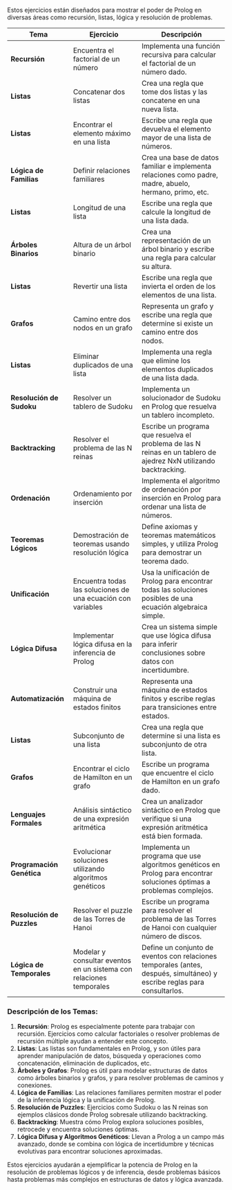 
 
 Estos ejercicios están diseñados para mostrar el poder de Prolog en diversas áreas como recursión, listas, lógica y resolución de problemas.

| **Tema**                 | **Ejercicio**                                                                                         | **Descripción**                                                                                                         |
|--------------------------|-------------------------------------------------------------------------------------------------------|-------------------------------------------------------------------------------------------------------------------------|
| **Recursión**             | Encuentra el factorial de un número                                                                   | Implementa una función recursiva para calcular el factorial de un número dado.                                           |
| **Listas**                | Concatenar dos listas                                                                                 | Crea una regla que tome dos listas y las concatene en una nueva lista.                                                  |
| **Listas**                | Encontrar el elemento máximo en una lista                                                             | Escribe una regla que devuelva el elemento mayor de una lista de números.                                               |
| **Lógica de Familias**    | Definir relaciones familiares                                                                         | Crea una base de datos familiar e implementa relaciones como padre, madre, abuelo, hermano, primo, etc.                 |
| **Listas**                | Longitud de una lista                                                                                 | Escribe una regla que calcule la longitud de una lista dada.                                                            |
| **Árboles Binarios**      | Altura de un árbol binario                                                                            | Crea una representación de un árbol binario y escribe una regla para calcular su altura.                                |
| **Listas**                | Revertir una lista                                                                                    | Escribe una regla que invierta el orden de los elementos de una lista.                                                  |
| **Grafos**                | Camino entre dos nodos en un grafo                                                                    | Representa un grafo y escribe una regla que determine si existe un camino entre dos nodos.                               |
| **Listas**                | Eliminar duplicados de una lista                                                                      | Implementa una regla que elimine los elementos duplicados de una lista dada.                                             |
| **Resolución de Sudoku**  | Resolver un tablero de Sudoku                                                                         | Implementa un solucionador de Sudoku en Prolog que resuelva un tablero incompleto.                                       |
| **Backtracking**          | Resolver el problema de las N reinas                                                                  | Escribe un programa que resuelva el problema de las N reinas en un tablero de ajedrez NxN utilizando backtracking.       |
| **Ordenación**            | Ordenamiento por inserción                                                                            | Implementa el algoritmo de ordenación por inserción en Prolog para ordenar una lista de números.                         |
| **Teoremas Lógicos**      | Demostración de teoremas usando resolución lógica                                                     | Define axiomas y teoremas matemáticos simples, y utiliza Prolog para demostrar un teorema dado.                          |
| **Unificación**           | Encuentra todas las soluciones de una ecuación con variables                                          | Usa la unificación de Prolog para encontrar todas las soluciones posibles de una ecuación algebraica simple.             |
| **Lógica Difusa**         | Implementar lógica difusa en la inferencia de Prolog                                                  | Crea un sistema simple que use lógica difusa para inferir conclusiones sobre datos con incertidumbre.                    |
| **Automatización**        | Construir una máquina de estados finitos                                                              | Representa una máquina de estados finitos y escribe reglas para transiciones entre estados.                              |
| **Listas**                | Subconjunto de una lista                                                                              | Crea una regla que determine si una lista es subconjunto de otra lista.                                                 |
| **Grafos**                | Encontrar el ciclo de Hamilton en un grafo                                                            | Escribe un programa que encuentre el ciclo de Hamilton en un grafo dado.                                                |
| **Lenguajes Formales**    | Análisis sintáctico de una expresión aritmética                                                       | Crea un analizador sintáctico en Prolog que verifique si una expresión aritmética está bien formada.                     |
| **Programación Genética** | Evolucionar soluciones utilizando algoritmos genéticos                                                | Implementa un programa que use algoritmos genéticos en Prolog para encontrar soluciones óptimas a problemas complejos.    |
| **Resolución de Puzzles** | Resolver el puzzle de las Torres de Hanoi                                                            | Escribe un programa para resolver el problema de las Torres de Hanoi con cualquier número de discos.                     |
| **Lógica de Temporales**  | Modelar y consultar eventos en un sistema con relaciones temporales                                   | Define un conjunto de eventos con relaciones temporales (antes, después, simultáneo) y escribe reglas para consultarlos. |

### Descripción de los Temas:

1. **Recursión**: Prolog es especialmente potente para trabajar con recursión. Ejercicios como calcular factoriales o resolver problemas de recursión múltiple ayudan a entender este concepto.
2. **Listas**: Las listas son fundamentales en Prolog, y son útiles para aprender manipulación de datos, búsqueda y operaciones como concatenación, eliminación de duplicados, etc.
3. **Árboles y Grafos**: Prolog es útil para modelar estructuras de datos como árboles binarios y grafos, y para resolver problemas de caminos y conexiones.
4. **Lógica de Familias**: Las relaciones familiares permiten mostrar el poder de la inferencia lógica y la unificación de Prolog.
5. **Resolución de Puzzles**: Ejercicios como Sudoku o las N reinas son ejemplos clásicos donde Prolog sobresale utilizando backtracking.
6. **Backtracking**: Muestra cómo Prolog explora soluciones posibles, retrocede y encuentra soluciones óptimas.
7. **Lógica Difusa y Algoritmos Genéticos**: Llevan a Prolog a un campo más avanzado, donde se combina con lógica de incertidumbre y técnicas evolutivas para encontrar soluciones aproximadas.

Estos ejercicios ayudarán a ejemplificar la potencia de Prolog en la resolución de problemas lógicos y de inferencia, desde problemas básicos hasta problemas más complejos en estructuras de datos y lógica avanzada.
